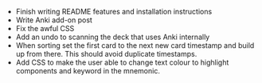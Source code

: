 - Finish writing README features and installation instructions
- Write Anki add-on post
- Fix the awful CSS
- Add an undo to scanning the deck that uses Anki internally
- When sorting set the first card to the next new card timestamp and build up from there. This should avoid duplicate timestamps.
- Add CSS to make the user able to change text colour to highlight components and keyword in the mnemonic.